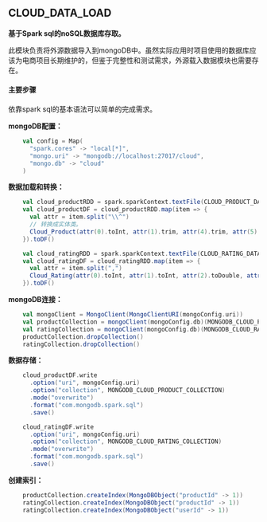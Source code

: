 ## CLOUD_DATA_LOAD

**基于Spark sql的noSQL数据库存取。**

此模块负责将外源数据导入到mongoDB中。虽然实际应用时项目使用的数据库应该为电商项目长期维护的，但鉴于完整性和测试需求，外源载入数据模块也需要存在。

#### 主要步骤

依靠spark sql的基本语法可以简单的完成需求。

**mongoDB配置：**

```scala
    val config = Map(
      "spark.cores" -> "local[*]",
      "mongo.uri" -> "mongodb://localhost:27017/cloud",
      "mongo.db" -> "cloud"
    )
```

**数据加载和转换：**

```scala
    val cloud_productRDD = spark.sparkContext.textFile(CLOUD_PRODUCT_DATA_PATH)
    val cloud_productDF = cloud_productRDD.map(item => {
      val attr = item.split("\\^")
      // 转换成实体类。
      Cloud_Product(attr(0).toInt, attr(1).trim, attr(4).trim, attr(5).trim, attr(6).trim)
    }).toDF()

    val cloud_ratingRDD = spark.sparkContext.textFile(CLOUD_RATING_DATA_PATH)
    val cloud_ratingDF = cloud_ratingRDD.map(item => {
      val attr = item.split(",")
      Cloud_Rating(attr(0).toInt, attr(1).toInt, attr(2).toDouble, attr(3).toInt)
    }).toDF()
```

**mongoDB连接：**

```scala
    val mongoClient = MongoClient(MongoClientURI(mongoConfig.uri))
    val productCollection = mongoClient(mongoConfig.db)(MONGODB_CLOUD_PRODUCT_COLLECTION)
    val ratingCollection = mongoClient(mongoConfig.db)(MONGODB_CLOUD_RATING_COLLECTION)
    productCollection.dropCollection()
    ratingCollection.dropCollection()
```

**数据存储：**

```scala
    cloud_productDF.write
      .option("uri", mongoConfig.uri)
      .option("collection", MONGODB_CLOUD_PRODUCT_COLLECTION)
      .mode("overwrite")
      .format("com.mongodb.spark.sql")
      .save()

    cloud_ratingDF.write
      .option("uri", mongoConfig.uri)
      .option("collection", MONGODB_CLOUD_RATING_COLLECTION)
      .mode("overwrite")
      .format("com.mongodb.spark.sql")
      .save()
```

**创建索引：**

```scala
    productCollection.createIndex(MongoDBObject("productId" -> 1))
    ratingCollection.createIndex(MongoDBObject("productId" -> 1))
    ratingCollection.createIndex(MongoDBObject("userId" -> 1))
```

